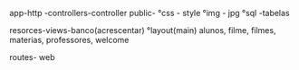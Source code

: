 app-http -controllers-controller
public-
°css - style
°img - jpg
°sql -tabelas

resorces-views-banco(acrescentar)
°layout(main)
alunos, filme, filmes, materias, professores, welcome

routes- web
